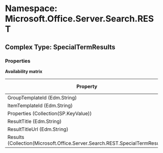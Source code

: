 # Namespace: Microsoft.Office.Server.Search.REST

## Complex Type: SpecialTermResults

### Properties

**Availability matrix**

Property | SPO | SP 2019 | SP 2016 | SP 2013
----------|-----|---------|---------|--------
GroupTemplateId (Edm.String) | ✔ | ✔ | ✔ | ✔
ItemTemplateId (Edm.String) | ✔ | ✔ | ✔ | ✔
Properties (Collection(SP.KeyValue)) | ✔ | ✔ | ✔ | ✔
ResultTitle (Edm.String) | ✔ | ✔ | ✔ | ✔
ResultTitleUrl (Edm.String) | ✔ | ✔ | ✔ | ✔
Results (Collection(Microsoft.Office.Server.Search.REST.SpecialTermResult)) | ✔ | ✔ | ✔ | ✔
